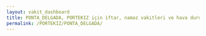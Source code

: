 ```yaml
---
layout: vakit_dashboard
title: PONTA_DELGADA, PORTEKIZ için iftar, namaz vakitleri ve hava durumu - ilçe/eyalet seç
permalink: /PORTEKIZ/PONTA_DELGADA/
---
```


<script type="text/javascript">
  var GLOBAL_COUNTRY = 'PORTEKIZ';
  var GLOBAL_CITY = 'PONTA_DELGADA';
  var GLOBAL_STATE = '';
  var lat = 72;
  var lon = 21;
</script>
